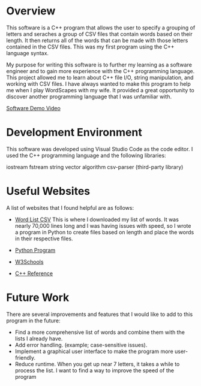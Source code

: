 # Overview

This software is a C++ program that allows the user to specify a grouping of letters and seraches a group of CSV files that contain words based on their length. It then returns all of the words that can be made with those letters contained in the CSV files. This was my first program using the C++ language syntax. 

My purpose for writing this software is to further my learning as a software engineer and to gain more experience with the C++ programming language. This project allowed me to learn about C++ file I/O, string manipulation, and working with CSV files. I have always wanted to make this program to help me when I play WordScapes with my wife. It provided a great opportunity to discover another programming language that I was unfamiliar with.

[Software Demo Video](http://youtube.link.goes.here)

# Development Environment

This software was developed using Visual Studio Code as the code editor. I used the C++ programming language and the following libraries:

iostream
fstream
string
vector
algorithm
csv-parser (third-party library)

# Useful Websites

A list of websites that I found helpful are as follows:

- [Word List CSV](https://www-personal.umich.edu/~jlawler/wordlist.html) 
This is where I downloaded my list of words. It was nearly 70,000 lines long and I was having issues with speed, so I wrote a program in Python to create files based on length and place the words in their respective files. 

- [Python Program]()

- [W3Schools](https://www.w3schools.com/cpp/default.asp)

- [C++ Reference](https://en.cppreference.com/w/)



# Future Work

There are several improvements and features that I would like to add to this program in the future:

- Find a more comprehensive list of words and combine them with the lists I already have.
- Add error handling. (example; case-sensitive issues).
- Implement a graphical user interface to make the program more user-friendly.
- Reduce runtime. When you get up near 7 letters, it takes a while to process the list. I want to find a way to improve the speed of the program